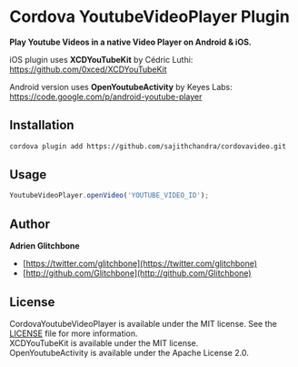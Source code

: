 # Cordova YoutubeVideoPlayer Plugin

**Play Youtube Videos in a native Video Player on Android &amp; iOS.**

iOS plugin uses **XCDYouTubeKit** by Cédric Luthi:  
https://github.com/0xced/XCDYouTubeKit

Android version uses **OpenYoutubeActivity** by Keyes Labs:  
https://code.google.com/p/android-youtube-player

## Installation

```sh
cordova plugin add https://github.com/sajithchandra/cordovavideo.git
```

## Usage

```javascript
YoutubeVideoPlayer.openVideo('YOUTUBE_VIDEO_ID');
```

## Author

**Adrien Glitchbone**

+ [https://twitter.com/glitchbone](https://twitter.com/glitchbone)
+ [http://github.com/Glitchbone](http://github.com/Glitchbone)

## License

CordovaYoutubeVideoPlayer is available under the MIT license. See the [LICENSE](LICENSE) file for more information.  
XCDYouTubeKit is available under the MIT license.  
OpenYoutubeActivity is available under the Apache License 2.0.  
